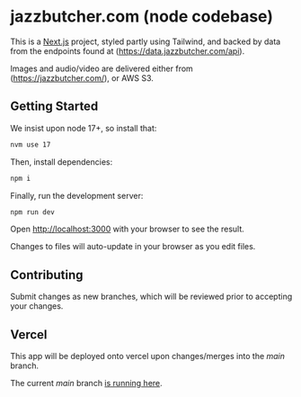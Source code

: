 # jazzbutcher.com (node codebase)

This is a [Next.js](https://nextjs.org/) project, styled partly using Tailwind, and backed
by data from the endpoints found at (https://data.jazzbutcher.com/api).

Images and audio/video are delivered either from (https://jazzbutcher.com/), or AWS S3.

## Getting Started

We insist upon node 17+, so install that:

```bash
nvm use 17
```

Then, install dependencies:

```bash
npm i
```

Finally, run the development server:

```bash
npm run dev
```

Open [http://localhost:3000](http://localhost:3000) with your browser to see the result.

Changes to files will auto-update in your browser as you edit files.

## Contributing

Submit changes as new branches, which will be reviewed prior to accepting your changes.

## Vercel

This app will be deployed onto vercel upon changes/merges into the _main_ branch.

The current _main_ branch [is running here](https://jazzbutcher-com.vercel.app/).

